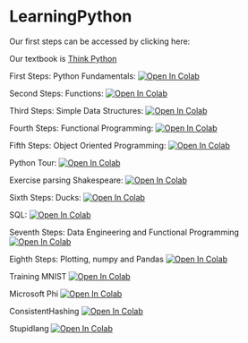 # LearningPython

Our first steps can be accessed by clicking here:

Our textbook is [Think Python](https://greenteapress.com/thinkpython2/html/index.html)

First Steps: Python Fundamentals: [![Open In Colab](https://colab.research.google.com/assets/colab-badge.svg)](https://colab.research.google.com/github/hult-cm3-rahul/LearningPython/blob/main/FirstSteps.ipynb)

Second Steps: Functions: [![Open In Colab](https://colab.research.google.com/assets/colab-badge.svg)](https://colab.research.google.com/github/hult-cm3-rahul/LearningPython/blob/main/SecondSteps-Functions.ipynb)

Third Steps: Simple Data Structures: [![Open In Colab](https://colab.research.google.com/assets/colab-badge.svg)](https://colab.research.google.com/github/hult-cm3-rahul/LearningPython/blob/main/ThirdSteps-simple-datastructures.ipynb)

Fourth Steps: Functional Programming: [![Open In Colab](https://colab.research.google.com/assets/colab-badge.svg)](https://colab.research.google.com/github/hult-cm3-rahul/LearningPython/blob/main/FourthSteps-Functional.ipynb)

Fifth Steps: Object Oriented Programming: [![Open In Colab](https://colab.research.google.com/assets/colab-badge.svg)](https://colab.research.google.com/github/hult-cm3-rahul/LearningPython/blob/main/FifthSteps-Classes.ipynb)

Python Tour: [![Open In Colab](https://colab.research.google.com/assets/colab-badge.svg)](https://colab.research.google.com/github/hult-cm3-rahul/LearningPython/blob/main/PythonTour.ipynb)

Exercise parsing Shakespeare: [![Open In Colab](https://colab.research.google.com/assets/colab-badge.svg)](https://colab.research.google.com/github/hult-cm3-rahul/LearningPython/blob/main/Exercise-Shakespeare.ipynb)

Sixth Steps: Ducks: [![Open In Colab](https://colab.research.google.com/assets/colab-badge.svg)](https://colab.research.google.com/github/hult-cm3-rahul/LearningPython/blob/main/Sixthsteps-Ducks.ipynb)

SQL: [![Open In Colab](https://colab.research.google.com/assets/colab-badge.svg)](https://colab.research.google.com/github/hult-cm3-rahul/LearningPython/blob/main/SQL.ipynb)

Seventh Steps: Data Engineering and Functional Programming
 [![Open In Colab](https://colab.research.google.com/assets/colab-badge.svg)](https://colab.research.google.com/github/hult-cm3-rahul/LearningPython/blob/main/SeventhSteps-Functional-DE.ipynb)

Eighth Steps: Plotting, numpy and Pandas
 [![Open In Colab](https://colab.research.google.com/assets/colab-badge.svg)](https://colab.research.google.com/github/hult-cm3-rahul/LearningPython/blob/main/EighthSteps-Pandas-Numpy.ipynb)

Training MNIST
 [![Open In Colab](https://colab.research.google.com/assets/colab-badge.svg)](https://colab.research.google.com/github/hult-cm3-rahul/LearningPython/blob/main/MNIST-MLP-Dropout.ipynb)

Microsoft Phi
 [![Open In Colab](https://colab.research.google.com/assets/colab-badge.svg)](https://colab.research.google.com/github/hult-cm3-rahul/LearningPython/blob/main/microsoft_phi_2.ipynb)

ConsistentHashing
[![Open In Colab](https://colab.research.google.com/assets/colab-badge.svg)](https://colab.research.google.com/github/hult-cm3-rahul/LearningPython/blob/main/consistenthashing.ipynb)

Stupidlang
[![Open In Colab](https://colab.research.google.com/assets/colab-badge.svg)](https://colab.research.google.com/github/hult-cm3-rahul/LearningPython/blob/main/stupidlang.ipynb)

